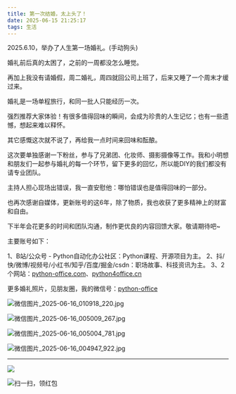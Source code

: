 ```yaml
---
title: 第一次结婚，太上头了！
date: 2025-06-15 21:25:17
tags: 生活
---
```




2025.6.10，举办了人生第一场婚礼。(手动狗头)

婚礼前后真的太困了，之前的一周都没怎么睡觉。

再加上我没有请婚假，周二婚礼，周四就回公司上班了，后来又睡了一个周末才缓过来。

婚礼是一场单程旅行，和同一批人只能经历一次。

强烈推荐大家体验！有很多值得回味的瞬间，会成为珍贵的人生记忆；也有一些遗憾，想起来难以释怀。

其它感慨这次就不说了，再给我一点时间来回味和酝酿。

这次要单独感谢一下粉丝，参与了兄弟团、化妆师、摄影摄像等工作。我和小明想和朋友们一起参与婚礼的每一个环节，留下更多的回忆，所以能DIY的我们都没有请专业团队。

主持人担心现场出错误，我一直安慰他：哪怕错误也是值得回味的一部分。

也再次感谢自媒体，更新账号的这6年，除了物质，我也收获了更多精神上的财富和自由。

下半年会花更多的时间和团队沟通，制作更优良的内容回馈大家。敬请期待吧~

主要账号如下：

1、B站/公众号 - Python自动化办公社区：Python课程、开源项目为主。
2、抖/快/微博/视频号/小红书/知乎/百度/掘金/csdn：职场故事、科技资讯为主。
3、2个网站：[python-office.com](https://www.python-office.com)、[python4office.cn](http://www.python4office.cn)

更多婚礼照片，见朋友圈，我的微信号：[python-office](http://www.python4office.cn/wechat-qrcode/)


![微信图片_2025-06-16_010918_220.jpg](https://raw.gitcode.com/user-images/assets/5027920/111ced92-6fdd-457b-8fcc-f64f29704c28/微信图片_2025-06-16_010918_220.jpg '微信图片_2025-06-16_010918_220.jpg')

![微信图片_2025-06-16_005009_267.jpg](https://raw.gitcode.com/user-images/assets/5027920/e5e6a811-d1e8-4c6d-8d2e-c434c2b2a696/微信图片_2025-06-16_005009_267.jpg '微信图片_2025-06-16_005009_267.jpg')

![微信图片_2025-06-16_005004_781.jpg](https://raw.gitcode.com/user-images/assets/5027920/9b27a322-efcb-4490-9f4a-e0f6c7231356/微信图片_2025-06-16_005004_781.jpg '微信图片_2025-06-16_005004_781.jpg')

![微信图片_2025-06-16_004947_922.jpg](https://raw.gitcode.com/user-images/assets/5027920/b45715f0-c2ea-4d5f-bed5-7e65e7be018a/微信图片_2025-06-16_004947_922.jpg '微信图片_2025-06-16_004947_922.jpg')


---

![](https://cos.python-office.com/ads/gzh/sub-py.jpg)

![扫一扫，领红包](https://raw.gitcode.com/user-images/assets/5027920/84b09492-5f26-4c39-8e30-f056839d1993/6152d8017a3595256e51cbd9e08e148b.png '6152d8017a3595256e51cbd9e08e148b.png')

